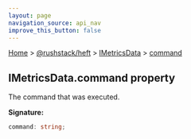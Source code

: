 ```yaml
---
layout: page
navigation_source: api_nav
improve_this_button: false
---
```



[Home](./index.md) &gt; [@rushstack/heft](./heft.md) &gt; [IMetricsData](./heft.imetricsdata.md) &gt; [command](./heft.imetricsdata.command.md)

## IMetricsData.command property

The command that was executed.

<b>Signature:</b>

```typescript
command: string;
```
